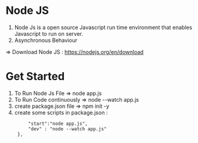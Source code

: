 # Node JS

 1. Node Js is a open source Javascript run time environment that enables Javascript to run on server.
 2. Asynchronous Behaviour


=> Download Node JS : https://nodejs.org/en/download



# Get Started

1. To Run Node Js File  => node app.js
2. To Run Code continuously => node --watch app.js
3. create package.json file => npm init -y
4. create some scripts in package.json :
   ``` "scripts": {
        "start":"node app.js",
        "dev" : "node --watch app.js"
    },
```
